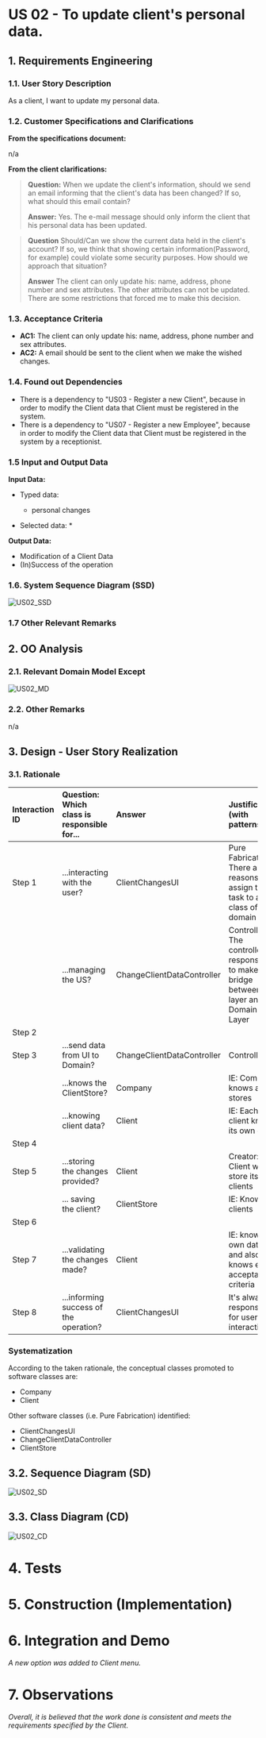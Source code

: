 # US 02 - To update client's personal data.

## 1. Requirements Engineering


### 1.1. User Story Description


As a client, I want to update my personal data.



### 1.2. Customer Specifications and Clarifications 


**From the specifications document:**

n/a

**From the client clarifications:**
> **Question:** When we update the client's information, should we send an email informing that the client's data has been changed? If so, what should this email contain?
> 
> **Answer:** Yes. The e-mail message should only inform the client that his personal data has been updated.
> 

> **Question** Should/Can we show the current data held in the client's account? If so, we think that showing certain information(Password, for example) could violate some security purposes. How should we approach that situation?
> 
> **Answer** The client can only update his: name, address, phone number and sex attributes. The other attributes can not be updated. There are some restrictions that forced me to make this decision.


### 1.3. Acceptance Criteria

* **AC1:** The client can only update his: name, address, phone number and sex attributes.
* **AC2:** A email should be sent to the client when we make the wished changes.


### 1.4. Found out Dependencies

* There is a dependency to "US03 - Register a new Client", because in order to modify the Client data that Client must be registered in the system.
* There is a dependency to "US07 - Register a new Employee", because in order to modify the Client data that Client must be registered in the system by a receptionist.

### 1.5 Input and Output Data


**Input Data:**

* Typed data:
	* personal changes


* Selected data:
	*

**Output Data:**

* Modification of a Client Data
* (In)Success of the operation


### 1.6. System Sequence Diagram (SSD)

![US02_SSD](US02_SSD.svg)


### 1.7 Other Relevant Remarks


## 2. OO Analysis

### 2.1. Relevant Domain Model Except 

![US02_MD](US02_MD.svg)

### 2.2. Other Remarks

n/a

## 3. Design - User Story Realization 

### 3.1. Rationale


| Interaction ID | Question: Which class is responsible for... | Answer  | Justification (with patterns)  |
|:-------------  |:--------------------- |:------------|:---------------------------- |
| Step 1 | ...interacting with the user? | ClientChangesUI | Pure Fabrication: There are no reasons to assign this task to any class of the domain |
| 		 | ...managing the US? | ChangeClientDataController | Controller: The controller is responsible to make the bridge between UI layer and Domain Layer |
| Step 2 | 									| 														| 												|
| Step 3 | ...send data from UI to Domain? | ChangeClientDataController | Controller |
| 		 | ...knows the ClientStore? | Company | IE: Company knows all its stores |
| 		 | ...knowing client data? | Client | IE: Each client knows its own data |
| Step 4 | 					| 				|						 |
| Step 5 | ...storing the changes provided? | Client | Creator: Client will store its own clients |
|			    |	... saving the client? | ClientStore | IE: Knows all clients|
| Step 6 | 									| 								| 														|
| Step 7 | ...validating the changes made? | Client | IE: knows its own data and also knows each acceptance criteria |
| Step 8 | ...informing success of the operation? | ClientChangesUI | It's always responsible for user interaction |


### Systematization ##

According to the taken rationale, the conceptual classes promoted to software classes are:

 - Company
 - Client

Other software classes (i.e. Pure Fabrication) identified: 

 - ClientChangesUI
 - ChangeClientDataController
 - ClientStore

## 3.2. Sequence Diagram (SD)


![US02_SD](US02_SD.svg)


## 3.3. Class Diagram (CD)


![US02_CD](US02_CD.svg)

# 4. Tests 

	

# 5. Construction (Implementation)


	
# 6. Integration and Demo 

*A new option was added to Client menu.*

# 7. Observations

*Overall, it is believed that the work done is consistent and meets the requirements specified by the Client.*






